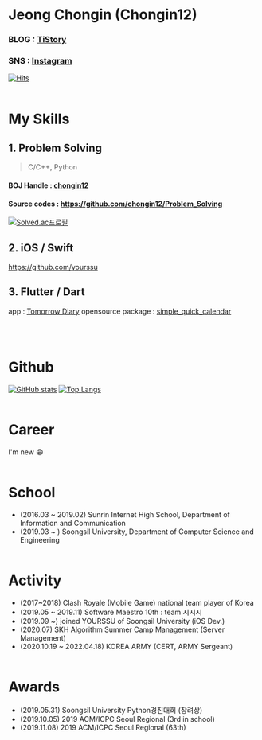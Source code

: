 # Jeong Chongin (Chongin12)
### BLOG : [TiStory](https://sunrinnote.tistory.com/)
### SNS : [Instagram](https://www.instagram.com/chongin12/)
[![Hits](https://hits.seeyoufarm.com/api/count/incr/badge.svg?url=https%3A%2F%2Fgithub.com%2Fchongin12&count_bg=%2379C83D&title_bg=%23555555&icon=awesomelists.svg&icon_color=%23E7E7E7&title=hits&edge_flat=false)](https://hits.seeyoufarm.com)
</br></br>
# My Skills
## 1. Problem Solving
> C/C++, Python
#### BOJ Handle : [chongin12](https://www.acmicpc.net/user/chongin12)
#### Source codes : https://github.com/chongin12/Problem_Solving  

[![Solved.ac프로필](http://mazassumnida.wtf/api/v2/generate_badge?boj=chongin12)](https://solved.ac/chongin12)

## 2. iOS / Swift
https://github.com/yourssu

## 3. Flutter / Dart
app : [Tomorrow Diary](https://github.com/osamhack2021/app_TomorrowDiary_TomorrowDiary)
opensource package : [simple_quick_calendar](https://pub.dev/packages/simple_quick_calendar)

</br></br>
# Github
[![GitHub stats](https://github-readme-stats.vercel.app/api?username=chongin12)](https://github.com/anuraghazra/github-readme-stats)
[![Top Langs](https://github-readme-stats.vercel.app/api/top-langs/?username=chongin12&layout=compact)](https://github.com/anuraghazra/github-readme-stats)
</br></br>
# Career
I'm new 😁
</br></br>
# School
* (2016.03 ~ 2019.02) Sunrin Internet High School, Department of Information and Communication
* (2019.03 ~ ) Soongsil University, Department of Computer Science and Engineering
</br></br>
# Activity
* (2017~2018) Clash Royale (Mobile Game) national team player of Korea
* (2019.05 ~ 2019.11) Software Maestro 10th : team 시시시
* (2019.09 ~) joined YOURSSU of Soongsil University (iOS Dev.)
* (2020.07) SKH Algorithm Summer Camp Management (Server Management)
* (2020.10.19 ~ 2022.04.18) KOREA ARMY (CERT, ARMY Sergeant)
</br></br>
# Awards
* (2019.05.31) Soongsil University Python경진대회 (장려상)
* (2019.10.05) 2019 ACM/ICPC Seoul Regional (3rd in school)
* (2019.11.08) 2019 ACM/ICPC Seoul Regional (63th)
